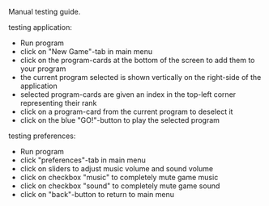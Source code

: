 ﻿
Manual testing guide.

testing application:
* Run program
* click on "New Game"-tab in main menu
* click on the program-cards at the bottom of the screen to add them to your program
* the current program selected is shown vertically on the right-side of the application
* selected program-cards are given an index in the top-left corner representing their rank
* click on a program-card from the current program to deselect it
* click on the blue "GO!"-button to play the selected program

testing preferences:
* Run program
* click "preferences"-tab in main menu
* click on sliders to adjust music volume and sound volume
* click on checkbox "music" to completely mute game music
* click on checkbox "sound" to completely mute game sound
* click on "back"-button to return to main menu
